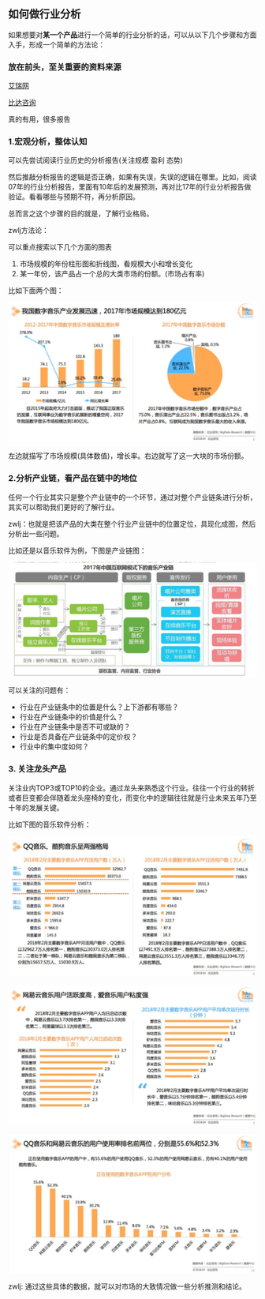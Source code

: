 ## 如何做行业分析

如果想要对**某一个产品**进行一个简单的行业分析的话，可以从以下几个步骤和方面入手，形成一个简单的方法论：

### 放在前头，至关重要的资料来源


[艾瑞网](http://report.iresearch.cn)

[比达咨询]()

真的有用，很多报告

### 1.宏观分析，整体认知

可以先尝试阅读行业历史的分析报告(关注规模 盈利 态势)

然后推敲分析报告的逻辑是否正确，如果有失误，失误的逻辑在哪里。比如，阅读07年的行业分析报告，里面有10年后的发展预测，再对比17年的行业分析报告做验证。看看哪些与预期不符，再分析原因。

总而言之这个步骤的目的就是，了解行业格局。

zwlj方法论：

可以重点搜索以下几个方面的图表


1. 市场规模的年份柱形图和折线图，看规模大小和增长变化
2. 某一年份，该产品占一个总的大类市场的份额。(市场占有率)

比如下面两个图：

![](image/product0.jpg)

左边就描写了市场规模(具体数值)，增长率。右边就写了这一大块的市场份额。

### 2.分析产业链，看产品在链中的地位
任何一个行业其实只是整个产业链中的一个环节，通过对整个产业链条进行分析，其实可以帮助我们更好的了解行业。

zwlj：也就是把该产品的大类在整个行业产业链中的位置定位，具现化成图，然后分析出一些问题。

比如还是以音乐软件为例，下图是产业链图：

![](image/product1.jpg)

可以关注的问题有：
 - 行业在产业链条中的位置是什么？上下游都有哪些？
 - 行业在产业链条中的价值是什么？
 - 行业在产业链条中是否不可或缺的？
 - 行业是否具备在产业链条中的定价权？
 - 行业中的集中度如何？

### 3. 关注龙头产品
关注业内TOP3或TOP10的企业。通过龙头来熟悉这个行业。往往一个行业的转折或者巨变都会伴随着龙头座椅的变化，而变化中的逻辑往往就是行业未来五年乃至十年的发展关键。

比如下图的音乐软件分析：

![](image/product2.jpg)

![](image/product3.jpg)

![](image/product4.jpeg)

zwlj: 通过这些具体的数据，就可以对市场的大致情况做一些分析推测和结论。